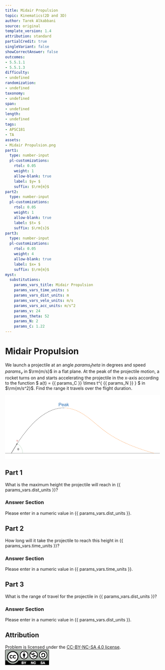 ```yaml
---
title: Midair Propulsion
topic: Kinematics(2D and 3D)
author: Tarek Alkabbani
source: original
template_version: 1.4
attribution: standard
partialCredit: true
singleVariant: false
showCorrectAnswer: false
outcomes:
- 5.5.1.1
- 5.5.1.3
difficulty:
- undefined
randomization:
- undefined
taxonomy:
- undefined
span:
- undefined
length:
- undefined
tags:
- APSC181
- TA
assets:
- Midair Propulsion.png
part1:
  type: number-input
  pl-customizations:
    rtol: 0.05
    weight: 1
    allow-blank: true
    label: $y= $
    suffix: $\rm{m}$
part2:
  type: number-input
  pl-customizations:
    rtol: 0.05
    weight: 1
    allow-blank: true
    label: $t= $
    suffix: $\rm{s}$
part3:
  type: number-input
  pl-customizations:
    rtol: 0.05
    weight: 4
    allow-blank: true
    label: $x= $
    suffix: $\rm{m}$
myst:
  substitutions:
    params_vars_title: Midair Propulsion
    params_vars_time_units: s
    params_vars_dist_units: m
    params_vars_velo_units: m/s
    params_vars_acc_units: m/s^2
    params_v: 24
    params_theta: 52
    params_N: 2
    params_C: 1.22
---
```

# Midair Propulsion
We launch a projectile at an angle ${{ params_theta }}$ in degrees and speed ${{ params_v }}$ in $\rm{m/s}$ in a flat plane. At the peak of the projectile motion, a rocket turns on and starts accelerating the projectile in the x-axis according to the function $ a(t) = {{ params_C }} \times t^{ {{ params_N }} } $ in $\rm{m/s^2}$. Find the range it travels over the flight duration.

<img src="Midair Propulsion.png" width=600>

## Part 1

What is the maximum height the projectile will reach in {{ params_vars.dist_units }}?

### Answer Section

Please enter in a numeric value in {{ params_vars.dist_units }}.

## Part 2

How long will it take the projectile to reach this height in {{ params_vars.time_units }}?

### Answer Section

Please enter in a numeric value in {{ params_vars.time_units }}.

## Part 3

What is the range of travel for the projectile in {{ params_vars.dist_units }}?

### Answer Section

Please enter in a numeric value in {{ params_vars.dist_units }}.

## Attribution

Problem is licensed under the [CC-BY-NC-SA 4.0 license](https://creativecommons.org/licenses/by-nc-sa/4.0/).<br> ![The Creative Commons 4.0 license requiring attribution-BY, non-commercial-NC, and share-alike-SA license.](https://raw.githubusercontent.com/firasm/bits/master/by-nc-sa.png)